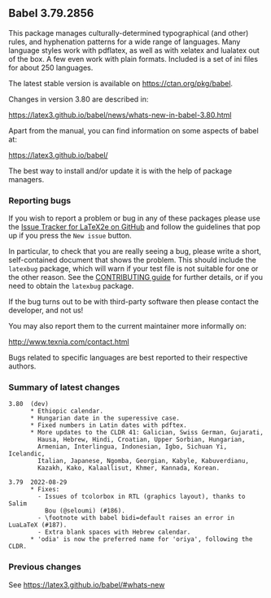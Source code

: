 ## Babel 3.79.2856

This package manages culturally-determined typographical (and other)
rules, and hyphenation patterns for a wide range of languages. Many
language styles work with pdflatex, as well as with xelatex and
lualatex out of the box. A few even work with plain formats. Included
is a set of ini files for about 250 languages.

The latest stable version is available on <https://ctan.org/pkg/babel>.

Changes in version 3.80 are described in:

https://latex3.github.io/babel/news/whats-new-in-babel-3.80.html

Apart from the manual, you can find information on some aspects of babel at:

https://latex3.github.io/babel/

The best way to install and/or update it is with the help of package
managers.

### Reporting bugs

If you wish to report a problem or bug in any of these packages please
use the
[Issue Tracker for LaTeX2e on GitHub](https://github.com/latex3/babel/issues)
and follow the guidelines that pop up if you press the `New issue`
button.

In particular, to check that you are really seeing a bug, please write
a short, self-contained document that shows the problem. This should
include the `latexbug` package, which will warn if your test file is
not suitable for one or the other reason. See the
[CONTRIBUTING guide](https://github.com/latex3/latex2e/blob/master/CONTRIBUTING.md)
for further details, or if you need to obtain the `latexbug` package.

If the bug turns out to be with third-party software then please
contact the developer, and not us!

You may also report them to the current maintainer more informally on:

   http://www.texnia.com/contact.html

Bugs related to specific languages are best reported to their
respective authors.

### Summary of latest changes
```
3.80  (dev)
      * Ethiopic calendar.
      * Hungarian date in the superessive case.
      * Fixed numbers in Latin dates with pdftex.
      * More updates to the CLDR 41: Galician, Swiss German, Gujarati,
        Hausa, Hebrew, Hindi, Croatian, Upper Sorbian, Hungarian,
        Armenian, Interlingua, Indonesian, Igbo, Sichuan Yi, Icelandic,
        Italian, Japanese, Ngomba, Georgian, Kabyle, Kabuverdianu,
        Kazakh, Kako, Kalaallisut, Khmer, Kannada, Korean.

3.79  2022-08-29
      * Fixes:
        - Issues of tcolorbox in RTL (graphics layout), thanks to Salim
          Bou (@seloumi) (#186).
        - \footnote with babel bidi=default raises an error in LuaLaTeX (#187).
        - Extra blank spaces with Hebrew calendar.
      * 'odia' is now the preferred name for 'oriya', following the CLDR.
```

### Previous changes

See https://latex3.github.io/babel/#whats-new
